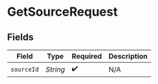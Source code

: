 # GetSourceRequest


## Fields

| Field              | Type               | Required           | Description        |
| ------------------ | ------------------ | ------------------ | ------------------ |
| `sourceId`         | *String*           | :heavy_check_mark: | N/A                |